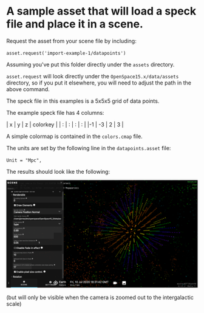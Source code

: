 # A sample asset that will load a speck file and place it in a scene.

Request the asset from your scene file by including:

`asset.request('import-example-1/datapoints')`

Assuming you've put this folder directly under the `assets` directory.

`asset.request` will look directly under the `OpenSpace15.x/data/assets` directory, so if you put it elsewhere, you will need to adjust the path in the above command.

The speck file in this examples is a 5x5x5 grid of data points.

The example speck file has 4 columns:

| x | y | z | colorkey |
| : | : | : | : |
|-1 | -3 | 2 | 3 |

A simple colormap is contained in the `colors.cmap` file.

The units are set by the following line in the `datapoints.asset` file:

`Unit = "Mpc",`

The results should look like the following:

![Example Data Set](screenshots/example-import-screenshot.png)

(but will only be visible when the camera is zoomed out to the intergalactic scale)
